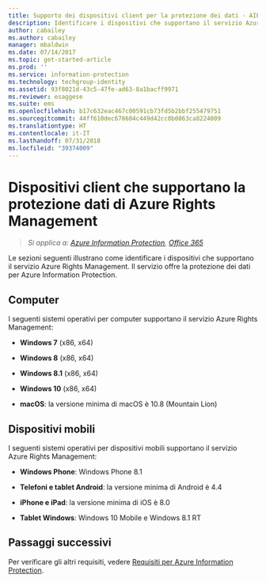 ```yaml
---
title: Supporto dei dispositivi client per la protezione dei dati - AIP
description: Identificare i dispositivi che supportano il servizio Azure Rights Management di Azure Information Protection.
author: cabailey
ms.author: cabailey
manager: mbaldwin
ms.date: 07/14/2017
ms.topic: get-started-article
ms.prod: ''
ms.service: information-protection
ms.technology: techgroup-identity
ms.assetid: 93f8021d-43c5-47fe-ad63-8a1bacff9971
ms.reviewer: esaggese
ms.suite: ems
ms.openlocfilehash: b17c632eac467c00591cb73fd5b2bbf255479751
ms.sourcegitcommit: 44ff610dec678604c449d42cc0b0863ca8224009
ms.translationtype: HT
ms.contentlocale: it-IT
ms.lasthandoff: 07/31/2018
ms.locfileid: "39374009"
---
```

# <a name="client-devices-that-support-azure-rights-management-data-protection"></a>Dispositivi client che supportano la protezione dati di Azure Rights Management

>*Si applica a: [Azure Information Protection](https://azure.microsoft.com/pricing/details/information-protection), [Office 365](http://download.microsoft.com/download/E/C/F/ECF42E71-4EC0-48FF-AA00-577AC14D5B5C/Azure_Information_Protection_licensing_datasheet_EN-US.pdf)*

Le sezioni seguenti illustrano come identificare i dispositivi che supportano il servizio Azure Rights Management. Il servizio offre la protezione dei dati per Azure Information Protection.

## <a name="computers"></a>Computer
I seguenti sistemi operativi per computer supportano il servizio Azure Rights Management:

-   **Windows 7** (x86, x64)

-   **Windows 8** (x86, x64)

-   **Windows 8.1** (x86, x64)

-   **Windows 10** (x86, x64)

-   **macOS**: la versione minima di macOS è 10.8 (Mountain Lion)

## <a name="mobile-devices"></a>Dispositivi mobili
I seguenti sistemi operativi per dispositivi mobili supportano il servizio Azure Rights Management:

-   **Windows Phone**: Windows Phone 8.1

-   **Telefoni e tablet Android**: la versione minima di Android è 4.4

-   **iPhone e iPad**: la versione minima di iOS è 8.0

-   **Tablet Windows**: Windows 10 Mobile e Windows 8.1 RT


## <a name="next-steps"></a>Passaggi successivi
Per verificare gli altri requisiti, vedere [Requisiti per Azure Information Protection](requirements-azure-rms.md).

